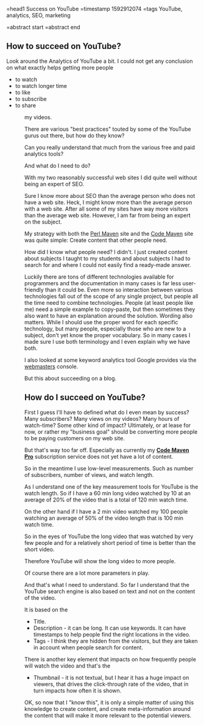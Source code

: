 =head1 Success on YouTube
=timestamp 1592912074
=tags YouTube, analytics, SEO, marketing

=abstract start
=abstract end

<h2>How to succeed on YouTube?</h2>

Look around the Analytics of YouTube a bit. I could not get any conclusion on what exactly helps getting more people

<ul>
<li>to watch</li>
<li>to watch longer time</li>
<li>to like</li>
<li>to subscribe</li>
<li>to share</li>
<ul>

my videos.

There are various "best practices" touted by some of the YouTube gurus out there, but how do they know?

Can you really understand that much from the various free and paid analytics tools?

And what do I need to do?

With my two reasonably successful web sites I did quite well without being an expert of SEO.

Sure I know more about SEO than the average person who does not have a web site.
Heck, I might know more than the average person with a web site. After all some of my sites have way more visitors than the average web site.
However, I am far from being an expert on the subject.

My strategy with both the <a href="https://perlmaven.com/">Perl Maven</a> site and the <a href="https://code-maven.com/">Code Maven</a> site
was quite simple: Create content that other people need.

How did I know what people need? I didn't. I just created content about subjects I taught to my students and about subjects I had to search for
and where I could not easily find a ready-made answer.

Luckily there are tons of different technologies available for programmers and the documentation in many cases is far less user-friendly
than it could be. Even more so interaction between various technologies fall out of the scope of any single project, but people all
the time need to combine technologies. People (at least people like me) need a simple example to copy-paste, but then sometimes they
also want to have an explanation around the solution. Wording also matters. While I should use the proper word for each specific
technology, but many people, especially those who are new to a subject, don't yet know the proper vocabulary. So in many cases I
made sure I use both terminology and I even explain why we have both.

I also looked at some keyword analytics tool Google provides via the <a href="https://www.google.com/webmasters/">webmasters</a> console.

But this about succeeding on a blog.

<h2>How do I succeed on YouTube?</h2>

First I guess I'll have to defined what do I even mean by success? Many subscribers? Many views on my videos? Many hours of watch-time?
Some other kind of impact? Ultimately, or at lease for now, or rather my "business goal" should be converting more people
to be paying customers on my web site.

But that's way too far off. Especially as currently my <a href="https://code-maven.com/pro/"><b>Code Maven Pro</b></a> subscription service
does not yet have a lot of content.

So in the meantime I use low-level measurements. Such as number of subscribers, number of views, and watch length.

As I understand one of the key measurement tools for YouTube is the watch length. So if I have a 60 min long video watched by 10 at an average
of 20% of the video that is a total of 120 min watch time.

On the other hand if I have a 2 min video watched my 100 people watching an average of 50% of the video length that is 100 min watch time.

So in the eyes of YouTube the long video that was watched by very few people and for a relatively short period of time is better than the short video.

Therefore YouTube will show the long video to more people.

Of course there are a lot more parameters in play.

And that's what I need to understand. So far I understand that the YouTube search engine is also based on text and not on the content of the video.

It is based on the

<ul>
<li>Title.</li>
<li>Description - it can be long. It can use keywords. It can have timestamps to help people find the right locations in the video.</li>
<li>Tags - I think they are hidden from the visitors, but they are taken in account when people search for content.</li>
</ul>

There is another key element that impacts on how frequently people will watch the video and that's the

<ul>
<li>Thumbnail - it is not textual, but I hear it has a huge impact on viewers, that drives the click-through rate of the video, that in turn impacts how often it is shown.</li>
</ul>

OK, so now that I "know this", it is only a simple matter of using this knowledge to create content, and create meta-information around the content
that will make it more relevant to the potential viewers.



